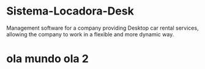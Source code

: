 # Sistema-Locadora-Desk

Management software for a company providing Desktop car rental services, allowing the company to work in a flexible and more dynamic way.

# ola mundo ola 2 
